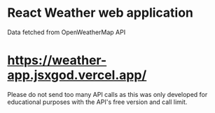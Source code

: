 # React Weather web application
Data fetched from OpenWeatherMap API

# https://weather-app.jsxgod.vercel.app/
Please do not send too many API calls as this was only developed for educational purposes with the API's free version and call limit.
